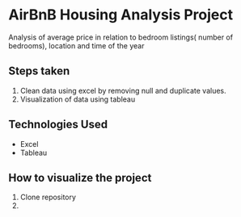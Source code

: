 # AirBnB Housing Analysis Project
Analysis of average price in relation to bedroom listings( number of bedrooms), location and time of the year

## Steps taken

1. Clean data using excel by removing null and duplicate values.
2. Visualization of data using tableau

## Technologies Used
- Excel
- Tableau

## How to visualize the project
1. Clone repository
2.
